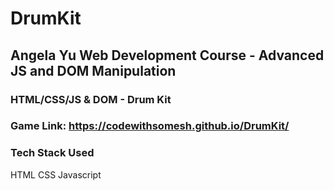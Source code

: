 # DrumKit

## Angela Yu Web Development Course - Advanced JS and DOM Manipulation
### HTML/CSS/JS & DOM - Drum Kit

### Game Link: https://codewithsomesh.github.io/DrumKit/

### Tech Stack Used 
 HTML
 CSS
 Javascript



